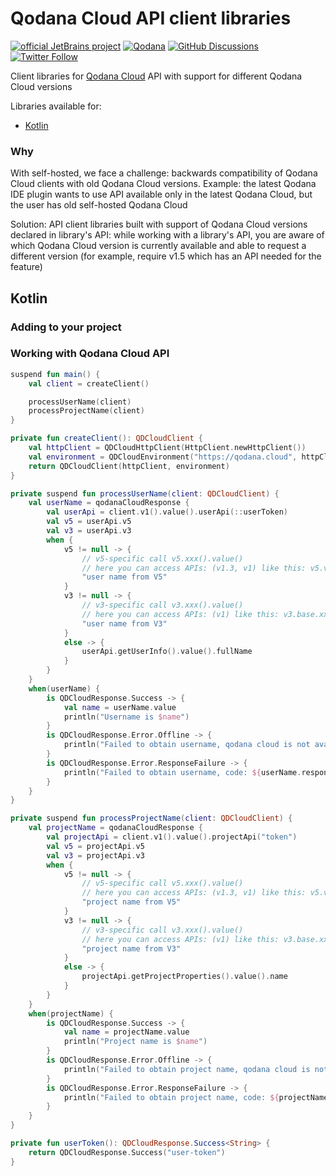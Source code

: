 # Qodana Cloud API client libraries

[![official JetBrains project](https://jb.gg/badges/official.svg)][jb:confluence-on-gh]
[![Qodana](https://github.com/JetBrains/qodana-cloud-client/actions/workflows/qodana_code_quality.yml/badge.svg)](https://github.com/JetBrains/qodana-cloud-client/actions/workflows/qodana_code_quality.yml)
[![GitHub Discussions](https://img.shields.io/github/discussions/jetbrains/qodana)][jb:discussions]
[![Twitter Follow](https://img.shields.io/badge/follow-%40Qodana-1DA1F2?logo=twitter&style=social)][jb:twitter]

Client libraries for [Qodana Cloud](https://qodana.cloud/) API with support for different Qodana Cloud versions

Libraries available for:
- [Kotlin](#Kotlin)


### Why 
With self-hosted, we face a challenge: backwards compatibility of Qodana Cloud clients with old Qodana Cloud versions.
Example: the latest Qodana IDE plugin wants to use API available only in the latest Qodana Cloud, but the user has old self-hosted Qodana Cloud

Solution: API client libraries built with support of Qodana Cloud versions declared in library's API: 
while working with a library's API, you are aware of which Qodana Cloud version is currently available and 
able to request a different version (for example, require v1.5 which has an API needed for the feature) 



## Kotlin

### Adding to your project

### Working with Qodana Cloud API

```kotlin
suspend fun main() {
    val client = createClient()

    processUserName(client)
    processProjectName(client)
}

private fun createClient(): QDCloudClient {
    val httpClient = QDCloudHttpClient(HttpClient.newHttpClient())
    val environment = QDCloudEnvironment("https://qodana.cloud", httpClient).requestOn(someCoroutineScope)
    return QDCloudClient(httpClient, environment)
}

private suspend fun processUserName(client: QDCloudClient) {
    val userName = qodanaCloudResponse {
        val userApi = client.v1().value().userApi(::userToken)
        val v5 = userApi.v5
        val v3 = userApi.v3
        when {
            v5 != null -> {
                // v5-specific call v5.xxx().value()
                // here you can access APIs: (v1.3, v1) like this: v5.v3.xxx(), v5.base.xxx()
                "user name from V5"
            }
            v3 != null -> {
                // v3-specific call v3.xxx().value()
                // here you can access APIs: (v1) like this: v3.base.xxx()
                "user name from V3"
            }
            else -> {
                userApi.getUserInfo().value().fullName
            }
        }
    }
    when(userName) {
        is QDCloudResponse.Success -> {
            val name = userName.value
            println("Username is $name")
        }
        is QDCloudResponse.Error.Offline -> {
            println("Failed to obtain username, qodana cloud is not available")
        }
        is QDCloudResponse.Error.ResponseFailure -> {
            println("Failed to obtain username, code: ${userName.responseCode}, message: ${userName.errorMessage}")
        }
    }
}

private suspend fun processProjectName(client: QDCloudClient) {
    val projectName = qodanaCloudResponse {
        val projectApi = client.v1().value().projectApi("token")
        val v5 = projectApi.v5
        val v3 = projectApi.v3
        when {
            v5 != null -> {
                // v5-specific call v5.xxx().value()
                // here you can access APIs: (v1.3, v1) like this: v5.v3.xxx(), v5.base.xxx()
                "project name from V5"
            }
            v3 != null -> {
                // v3-specific call v3.xxx().value()
                // here you can access APIs: (v1) like this: v3.base.xxx()
                "project name from V3"
            }
            else -> {
                projectApi.getProjectProperties().value().name
            }
        }
    }
    when(projectName) {
        is QDCloudResponse.Success -> {
            val name = projectName.value
            println("Project name is $name")
        }
        is QDCloudResponse.Error.Offline -> {
            println("Failed to obtain project name, qodana cloud is not available")
        }
        is QDCloudResponse.Error.ResponseFailure -> {
            println("Failed to obtain project name, code: ${projectName.responseCode}, message: ${projectName.errorMessage}")
        }
    }
}

private fun userToken(): QDCloudResponse.Success<String> {
    return QDCloudResponse.Success("user-token")
}
```

[gh:qodana]: https://github.com/JetBrains/qodana-action/actions/workflows/code_scanning.yml

[youtrack]: https://youtrack.jetbrains.com/issues/QD

[youtrack-new-issue]: https://youtrack.jetbrains.com/newIssue?project=QD&c=Platform%20GitHub%20action

[jb:confluence-on-gh]: https://confluence.jetbrains.com/display/ALL/JetBrains+on+GitHub

[jb:discussions]: https://jb.gg/qodana-discussions

[jb:twitter]: https://twitter.com/Qodana

[jb:docker]: https://hub.docker.com/r/jetbrains/qodana